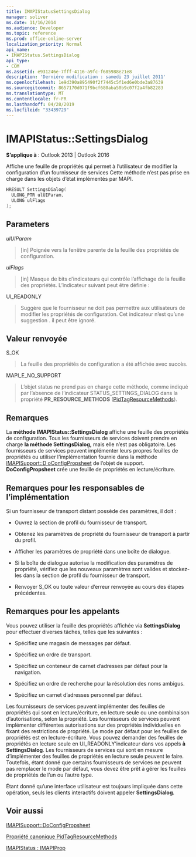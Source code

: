 ```yaml
---
title: IMAPIStatusSettingsDialog
manager: soliver
ms.date: 11/16/2014
ms.audience: Developer
ms.topic: reference
ms.prod: office-online-server
localization_priority: Normal
api_name:
- IMAPIStatus.SettingsDialog
api_type:
- COM
ms.assetid: e931246e-7fff-4116-a9fc-f685988e21e8
description: 'Derniére modification : samedi 23 juillet 2011'
ms.openlocfilehash: 1e9d390a895490f2f7445c5f1ed6e0bde3a87639
ms.sourcegitcommit: 8657170d071f9bcf680aba50b9c07f2a4fb82283
ms.translationtype: MT
ms.contentlocale: fr-FR
ms.lasthandoff: 04/28/2019
ms.locfileid: "33439729"
---
```

# <a name="imapistatussettingsdialog"></a>IMAPIStatus::SettingsDialog

  
  
**S’applique à** : Outlook 2013 | Outlook 2016 
  
Affiche une feuille de propriétés qui permet à l’utilisateur de modifier la configuration d’un fournisseur de services Cette méthode n’est pas prise en charge dans les objets d’état implémentés par MAPI.
  
```cpp
HRESULT SettingsDialog(
  ULONG_PTR ulUIParam,
  ULONG ulFlags
);
```

## <a name="parameters"></a>Parameters

 _ulUIParam_
  
> [in] Poignée vers la fenêtre parente de la feuille des propriétés de configuration.
    
 _ulFlags_
  
> [in] Masque de bits d’indicateurs qui contrôle l’affichage de la feuille des propriétés. L’indicateur suivant peut être définie :
    
UI_READONLY 
  
> Suggère que le fournisseur ne doit pas permettre aux utilisateurs de modifier les propriétés de configuration. Cet indicateur n’est qu’une suggestion . il peut être ignoré.
    
## <a name="return-value"></a>Valeur renvoyée

S_OK 
  
> La feuille des propriétés de configuration a été affichée avec succès.
    
MAPI_E_NO_SUPPORT 
  
> L’objet status ne prend pas en charge cette méthode, comme indiqué par l’absence de l’indicateur STATUS_SETTINGS_DIALOG dans la propriété **PR_RESOURCE_METHODS** ([PidTagResourceMethods](pidtagresourcemethods-canonical-property.md)).
    
## <a name="remarks"></a>Remarques

La **méthode IMAPIStatus::SettingsDialog** affiche une feuille des propriétés de configuration. Tous les fournisseurs de services doivent prendre en charge **la méthode SettingsDialog,** mais elle n’est pas obligatoire. Les fournisseurs de services peuvent implémenter leurs propres feuilles de propriétés ou utiliser l’implémentation fournie dans la méthode [IMAPISupport::D oConfigPropsheet](imapisupport-doconfigpropsheet.md) de l’objet de support. **DoConfigPropsheet** crée une feuille de propriétés en lecture/écriture. 
  
## <a name="notes-to-implementers"></a>Remarques pour les responsables de l’implémentation

Si un fournisseur de transport distant possède des paramètres, il doit :
  
- Ouvrez la section de profil du fournisseur de transport.
    
- Obtenez les paramètres de propriété du fournisseur de transport à partir du profil.
    
- Afficher les paramètres de propriété dans une boîte de dialogue.
    
- Si la boîte de dialogue autorise la modification des paramètres de propriété, vérifiez que les nouveaux paramètres sont valides et stockez-les dans la section de profil du fournisseur de transport.
    
- Renvoyer S_OK ou toute valeur d’erreur renvoyée au cours des étapes précédentes.
    
## <a name="notes-to-callers"></a>Remarques pour les appelants

Vous pouvez utiliser la feuille des propriétés affichée via **SettingsDialog** pour effectuer diverses tâches, telles que les suivantes : 
  
- Spécifiez une magasin de messages par défaut.
    
- Spécifiez un ordre de transport.
    
- Spécifiez un conteneur de carnet d’adresses par défaut pour la navigation.
    
- Spécifiez un ordre de recherche pour la résolution des noms ambigus.
    
- Spécifiez un carnet d’adresses personnel par défaut.
    
Les fournisseurs de services peuvent implémenter des feuilles de propriétés qui sont en lecture/écriture, en lecture seule ou une combinaison d’autorisations, selon la propriété. Les fournisseurs de services peuvent implémenter différentes autorisations sur des propriétés individuelles en fixant des restrictions de propriété. Le mode par défaut pour les feuilles de propriétés est en lecture-écriture. Vous pouvez demander des feuilles de propriétés en lecture seule en UI_READONLY’indicateur dans vos appels **à SettingsDialog**. Les fournisseurs de services qui sont en mesure d’implémenter des feuilles de propriétés en lecture seule peuvent le faire. Toutefois, étant donné que certains fournisseurs de services ne peuvent pas remplacer le mode par défaut, vous devez être prêt à gérer les feuilles de propriétés de l’un ou l’autre type. 
  
Étant donné qu’une interface utilisateur est toujours impliquée dans cette opération, seuls les clients interactifs doivent appeler **SettingsDialog**.
  
## <a name="see-also"></a>Voir aussi



[IMAPISupport::DoConfigPropsheet](imapisupport-doconfigpropsheet.md)
  
[Propriété canonique PidTagResourceMethods](pidtagresourcemethods-canonical-property.md)
  
[IMAPIStatus : IMAPIProp](imapistatusimapiprop.md)


